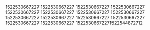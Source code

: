 1522530667227
1522530667227
1522530667227
1522530667227
1522530667227
1522530667227
1522530667227
1522530667227
1522530667227
1522530667227
1522530667227
1522530667227
1522530667227
1522530667227
15225306672271522544872712